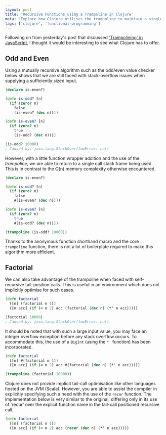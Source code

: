 ```yaml
---
layout: post
title: 'Recursive Functions using a Trampoline in Clojure'
meta: 'Explore how Clojure utilises the trampoline to maintain a single call stack frame for efficient recursion and to avoid stack overflows.'
tags: ['clojure', 'functional-programming']
---
```


Following on from yesterday's post that discussed ['Trampolining' in JavaScript](../2016-01-06-recursive-functions-using-a-trampoline-in-javascript/index.md), I thought it would be interesting to see what Clojure has to offer.

<!--more-->

## Odd and Even

Using a mutually recursive algorithm such as the odd/even value checker below shows that we are still faced with stack-overflow issues when supplying a sufficiently sized input.

```clojure
(declare is-even?)

(defn is-odd? [n]
  (if (zero? n)
    false
    (is-even? (dec n))))

(defn is-even? [n]
  (if (zero? n)
    true
    (is-odd? (dec n))))

(is-odd? 10000)
; Caused by: java.lang.StackOverflowError: null
```

However, with a little function wrapper addition and the use of the _trampoline_, we are able to return to a single call stack frame being used.
This is in contrast to the O(n) memory complexity otherwise encountered.

```clojure
(declare is-even?)

(defn is-odd? [n]
  (if (zero? n)
    false
    #(is-even? (dec n))))

(defn is-even? [n]
  (if (zero? n)
    true
    #(is-odd? (dec n))))

(trampoline (is-odd? 10000))
```

Thanks to the anonymous function shorthand macro and the core `trampoline` function, there is not a lot of boilerplate required to make this algorithm more efficient.

## Factorial

We can also take advantage of the trampoline when faced with self-recursive tail-position calls.
This is useful in an environment which does not implicitly optimise for such cases.

```clojure
(defn factorial
  ([n] (factorial n 1))
  ([n acc] (if (< n 2) acc (factorial (dec n) (*' n acc)))))

(factorial 10000)
; Caused by: java.lang.StackOverflowError: null
```

It should be noted that with such a large input value, you may face an integer overflow exception before any stack overflow occurs.
To accommodate this, the use of a `BigInt` (using the `*'` function) has been incorporated.

```clojure
(defn factorial
  ([n] #(factorial n 1))
  ([n acc] (if (< n 2) acc #(factorial (dec n) (*' n acc)))))

(trampoline (factorial 10000))
```

Clojure does not provide implicit tail-call optimisation like other languages hosted on the JVM (Scala).
However, you are able to assist the compiler in explicitly specifying such a need with the use of the `recur` function.
The implementation below is very similar to the original, differing only in its use of 'recur' over the explicit function name in the tail-call positioned recursive call.

```clojure
(defn factorial
  ([n] (factorial n 1))
  ([n acc] (if (< n 2) acc (recur (dec n) (*' n acc)))))
```
